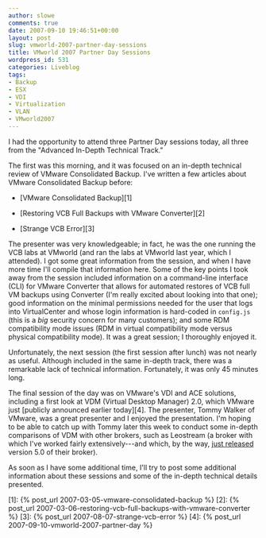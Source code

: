 ```yaml
---
author: slowe
comments: true
date: 2007-09-10 19:46:51+00:00
layout: post
slug: vmworld-2007-partner-day-sessions
title: VMworld 2007 Partner Day Sessions
wordpress_id: 531
categories: Liveblog
tags:
- Backup
- ESX
- VDI
- Virtualization
- VLAN
- VMworld2007
---
```


I had the opportunity to attend three Partner Day sessions today, all three from the "Advanced In-Depth Technical Track."

The first was this morning, and it was focused on an in-depth technical review of VMware Consolidated Backup. I've written a few articles about VMware Consolidated Backup before:

* [VMware Consolidated Backup][1]

* [Restoring VCB Full Backups with VMware Converter][2]

* [Strange VCB Error][3]

The presenter was very knowledgeable; in fact, he was the one running the VCB labs at VMworld (and ran the labs at VMworld last year, which I attended). I got some great information from the session, and when I have more time I'll compile that information here. Some of the key points I took away from the session included information on a command-line interface (CLI) for VMware Converter that allows for automated restores of VCB full VM backups using Converter (I'm really excited about looking into that one); good information on the minimal permissions needed for the user that logs into VirtualCenter and whose login information is hard-coded in `config.js` (this is a _big_ security concern for many customers); and some RDM compatibility mode issues (RDM in virtual compatibility mode versus physical compatibility mode). It was a great session; I thoroughly enjoyed it.

Unfortunately, the next session (the first session after lunch) was not nearly as useful. Although included in the same in-depth track, there was a remarkable lack of technical information. Fortunately, it was only 45 minutes long.

The final session of the day was on VMware's VDI and ACE solutions, including a first look at VDM (Virtual Desktop Manager) 2.0, which VMware just [publicly announced earlier today][4]. The presenter, Tommy Walker of VMware, was a great presenter and I enjoyed the presentation. I'm hoping to be able to catch up with Tommy later this week to conduct some in-depth comparisons of VDM with other brokers, such as Leostream (a broker with which I've worked fairly extensively---and which, by the way, [just released](http://www.earthtimes.org/articles/show/news_press_release,174291.shtml) version 5.0 of their broker).

As soon as I have some additional time, I'll try to post some additional information about these sessions and some of the in-depth technical details presented.

[1]: {% post_url 2007-03-05-vmware-consolidated-backup %}
[2]: {% post_url 2007-03-06-restoring-vcb-full-backups-with-vmware-converter %}
[3]: {% post_url 2007-08-07-strange-vcb-error %}
[4]: {% post_url 2007-09-10-vmworld-2007-partner-day %}
